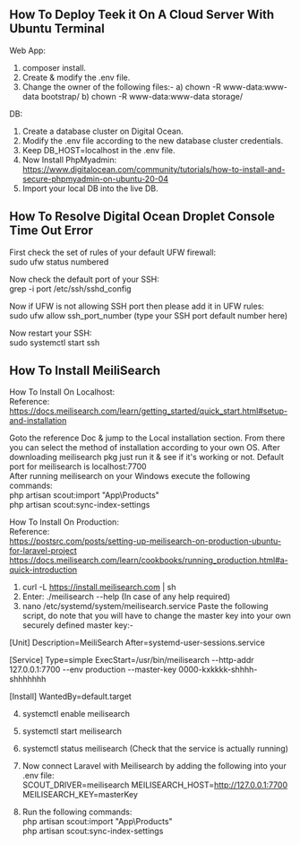 **How To Deploy Teek it On A Cloud Server With Ubuntu Terminal**
-----
Web App:
1) composer install.
2) Create & modify the .env file.
3) Change the owner of the following files:-
	a) chown -R www-data:www-data bootstrap/
	b) chown -R www-data:www-data storage/

DB:
1) Create a database cluster on Digital Ocean.
2) Modify the .env file according to the new database cluster credentials.
3) Keep DB_HOST=localhost in the .env file.
4) Now Install PhpMyadmin:
	https://www.digitalocean.com/community/tutorials/how-to-install-and-secure-phpmyadmin-on-ubuntu-20-04
5) Import your local DB into the live DB.

**How To Resolve Digital Ocean Droplet Console Time Out Error**
-----
First check the set of rules of your default UFW firewall:<br>
sudo ufw status numbered

Now check the default port of your SSH:<br>
grep -i port /etc/ssh/sshd_config

Now if UFW is not allowing SSH port then please add it in UFW rules:<br>
sudo ufw allow ssh_port_number (type your SSH port default number here)

Now restart your SSH:<br>
sudo systemctl start ssh

**How To Install MeiliSearch**
-----
How To Install On Localhost:<br>
Reference:<br>
https://docs.meilisearch.com/learn/getting_started/quick_start.html#setup-and-installation

Goto the reference Doc & jump to the Local installation section. From there you can select the method of installation according to your own OS. After downloading meilisearch pkg just run it & see if it's working or not. 
Default port for meilisearch is localhost:7700<br>
After running meilisearch on your Windows execute the following commands:<br>
php artisan scout:import "App\Products"<br>
php artisan scout:sync-index-settings<br>

How To Install On Production:<br>
Reference:<br>
https://postsrc.com/posts/setting-up-meilisearch-on-production-ubuntu-for-laravel-project
https://docs.meilisearch.com/learn/cookbooks/running_production.html#a-quick-introduction

1) curl -L https://install.meilisearch.com | sh
2) Enter: ./meilisearch --help (In case of any help required)
3) nano /etc/systemd/system/meilisearch.service
Paste the following script, do note that you will have to change the master key into your own securely defined master key:-

[Unit]
Description=MeiliSearch
After=systemd-user-sessions.service

[Service]
Type=simple
ExecStart=/usr/bin/meilisearch --http-addr 127.0.0.1:7700 --env production --master-key 0000-kxkkkk-shhhh-shhhhhhh

[Install]
WantedBy=default.target

4) systemctl enable meilisearch
5) systemctl start meilisearch
6) systemctl status meilisearch (Check that the service is actually running)
7) Now connect Laravel with Meilisearch by adding the following into your .env file:<br>
SCOUT_DRIVER=meilisearch
MEILISEARCH_HOST=http://127.0.0.1:7700
MEILISEARCH_KEY=masterKey

8) Run the following commands:<br>
php artisan scout:import "App\Products"<br>
php artisan scout:sync-index-settings<br>

